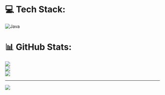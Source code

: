 # 💻 Tech Stack:
![Java](https://img.shields.io/badge/Java-ED8B00?style=for-the-badge&logo=openjdk&logoColor=white)

          
          
# 📊 GitHub Stats:
![](https://github-readme-stats.vercel.app/api?username=tvts1&theme=omni&hide_border=false&include_all_commits=false&count_private=false)<br/>
![](https://github-readme-streak-stats.herokuapp.com/?user=tvts1&theme=omni&hide_border=false)<br/>
![](https://github-readme-stats.vercel.app/api/top-langs/?username=tvts1&theme=omni&hide_border=false&include_all_commits=false&count_private=false&layout=compact)

---
[![](https://visitcount.itsvg.in/api?id=tvts1&icon=0&color=0)](https://visitcount.itsvg.in)

<!-- Proudly created with GPRM ( https://gprm.itsvg.in ) -->

